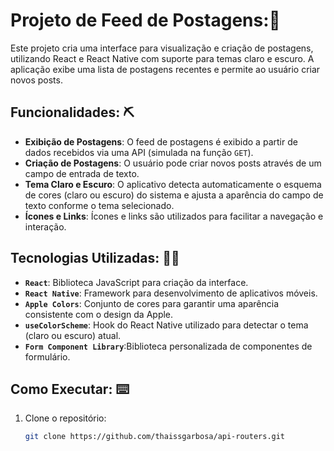 # Projeto de Feed de Postagens:📲
Este projeto cria uma interface para visualização e criação de postagens, utilizando React e React Native com suporte para temas claro e escuro. A aplicação exibe uma lista de postagens recentes e permite ao usuário criar novos posts.

## Funcionalidades: ⛏️
- **Exibição de Postagens**: O feed de postagens é exibido a partir de dados recebidos via uma API (simulada na função `GET`).
- **Criação de Postagens**: O usuário pode criar novos posts através de um campo de entrada de texto.
- **Tema Claro e Escuro**: O aplicativo detecta automaticamente o esquema de cores (claro ou escuro) do sistema e ajusta a aparência do campo de texto conforme o tema selecionado.
- **Ícones e Links**: Ícones e links são utilizados para facilitar a navegação e interação.

## Tecnologias Utilizadas: 👩‍💻
- **`React`**: Biblioteca JavaScript para criação da interface.
- **`React Native`**: Framework para desenvolvimento de aplicativos móveis.
- **`Apple Colors`**: Conjunto de cores para garantir uma aparência consistente com o design da Apple.
- **`useColorScheme`**: Hook do React Native utilizado para detectar o tema (claro ou escuro) atual.
- **`Form Component Library`**:Biblioteca personalizada de componentes de formulário.

## Como Executar: ⌨️
1. Clone o repositório:
   ```bash
   git clone https://github.com/thaissgarbosa/api-routers.git
